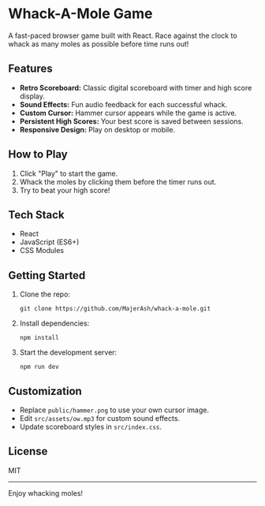 # Whack-A-Mole Game

A fast-paced browser game built with React. Race against the clock to whack as many moles as possible before time runs out!

## Features

- **Retro Scoreboard:** Classic digital scoreboard with timer and high score display.
- **Sound Effects:** Fun audio feedback for each successful whack.
- **Custom Cursor:** Hammer cursor appears while the game is active.
- **Persistent High Scores:** Your best score is saved between sessions.
- **Responsive Design:** Play on desktop or mobile.

## How to Play

1. Click "Play" to start the game.
2. Whack the moles by clicking them before the timer runs out.
3. Try to beat your high score!

## Tech Stack

- React
- JavaScript (ES6+)
- CSS Modules

## Getting Started

1. Clone the repo:
   ```
   git clone https://github.com/MajerAsh/whack-a-mole.git
   ```
2. Install dependencies:
   ```
   npm install
   ```
3. Start the development server:
   ```
   npm run dev
   ```

## Customization

- Replace `public/hammer.png` to use your own cursor image.
- Edit `src/assets/ow.mp3` for custom sound effects.
- Update scoreboard styles in `src/index.css`.

## License

MIT

---

Enjoy whacking moles!
